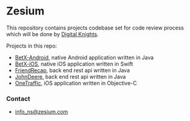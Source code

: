 ﻿# Zesium #

This repository contains projects codebase set for code review process which will be done by [Digital Knights](http://digitalknights.co/).

Projects in this repo:
* [BetX-Android](BetX-Android), native Android application written in Java
* [BetX-iOS](BetX-iOS), native iOS application written in Swift
* [FriendRecap](FriendRecap), back end rest api written in Java
* [JohnDeere](JohnDeere), back end rest api written in Java
* [OneTraffic](OneTraffic), iOS application written in Objective-C

### Contact ###

* info_ns@zesium.com